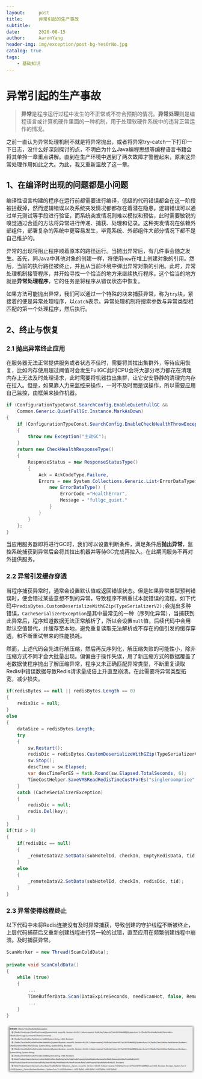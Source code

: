 ```yaml
---
layout:     post
title:      异常引起的生产事故
subtitle:   
date:       2020-08-15
author:     AaronYang
header-img: img/exception/post-bg-YesOrNo.jpg
catalog: true
tags:
    - 基础知识
---
```


# 异常引起的生产事故

> **异常**是程序运行过程中发生的不正常或不符合预期的情况。**异常处理**则是编程语言或计算机硬件里面的一种机制，用于处理软硬件系统中的违背正常运作的情况。

之前一直认为异常处理机制不就是将异常抛出，或者将异常try-catch一下打印一下日志，没什么好深刻探讨的点，不明白为什么Java编程思想等编程语言书籍会将其单拎一章重点讲解。直到在生产环境中遇到了两次故障才警醒起来，原来这异常处理作用如此之大。为此，我又重新温故了这一章。

## 1、在编译时出现的问题都是小问题

编译性语言构建的程序在运行前都需要进行编译，低级的代码错误都会在这一阶段被拦截掉，然而逻辑错误以及系统突发情况都都存在着潜在隐患。逻辑错误可以通过单元测试等手段进行验证，而系统突发情况则难以模拟和预估，此时需要敏锐的嗅觉通过合适的方法将异常进行传递、捕获、处理和记录。这种突发情况在依赖外部组件，部署复杂的系统中更容易发生，毕竟系统、外部组件大部分情况下都不是自己维护的。

异常的出现将阻止程序顺着原本的路径运行。当抛出异常后，有几件事会随之发生。首先，同Java中其他对象的创建一样，将使用`new`在堆上创建对象的引用。然后，当前的执行路径被终止，并且从当前环境中弹出异常对象的引用。此时，异常处理机制接管程序，并开始寻找一个恰当的地方来继续执行程序。这个恰当的地方就是**异常处理程序**，它的任务是将程序从错误状态中恢复。

如果方法可能抛出异常，我们可以通过一个特殊的块来捕获异常，称为`try`块，紧接着的便是异常处理程序，以`catch`表示。异常处理机制将搜索参数与异常类型相匹配的第一个处理程序，然后执行。

## 2、终止与恢复

### 2.1 抛出异常终止应用

在服务器无法正常提供服务或者状态不佳时，需要将其拉出集群外，等待应用恢复，比如内存使用超过阈值时会发生FullGC此时CPU会将大部分尽力都花在清理内存上无法及时处理请求，此时需要将机器拉出集群，让它安安静静的清理完内存在拉入。但是，如果靠人力来监控来操作，一时不及时而是误操作，所以需要应用自己监控，由框架来操作机器。

```c#
if (ConfigurationTypeConst.SearchConfig.EnableQuietFullGC &&
	Common.Generic.QuietFullGc.Instance.MarkAsDown)
{
	if (ConfigurationTypeConst.SearchConfig.EnableCheckHealthThrowException)
	{
		throw new Exception("主动GC");
	}
	return new CheckHealthResponseType()
	{
		ResponseStatus = new ResponseStatusType()
		{
			Ack = AckCodeType.Failure,
			Errors = new System.Collections.Generic.List<ErrorDataType>() {
				new ErrorDataType() {
					ErrorCode ="HealthError",
					Message = "fullgc_quiet."
				}
			}
		}
	};
}
```

当应用服务器即将进行GC时，我们可以设置判断条件，满足条件后**抛出异常**，监控系统捕获到异常后会将其拉出机器并等待GC完成再拉入。在此期间服务不再对外提供服务。

### 2.2 异常引发缓存穿透

当程序捕获异常时，通常会设置默认值或返回错误状态。但是如果异常类型预判错误时，便会错过某些意想不到的异常，导致程序不断重试本就错误的流程。如下代码中`redisBytes.CustomDeserializeWithGZip(TypeSerializerV2);`会抛出多种错误，`CacheSerializerException`是其中最常见的一种（序列化异常），当捕获到此异常后，程序知道数据无法正常解析了，所以会设置`null`值，后续代码中会用默认空值替代，并缓存至本地，避免重复读取无法解析或不存在的值引发的缓存穿透，和不断重试带来的性能损耗。

然而，上述代码会先进行解压缩，然后再反序列化，解压缩失败的可能性小，除非压缩方式不同才会大批量出现。偏偏由于操作失误，用了新压缩方式的数据覆盖了老数据使程序抛出了解压缩异常，程序又未正确匹配异常类型，不断重复读取Redis中错误数据导致Redis请求量成倍上升直至崩溃。在此需要将异常类型拓宽，减少损失。

```java
if(redisBytes == null || redisBytes.Length == 0)
{
    redisDic = null;
}
else
{
    dataSize = redisBytes.Length;
    try
    {
        sw.Restart();
        redisDic = redisBytes.CustomDeserializeWithGZip(TypeSerializerV2);
        sw.Stop();
        descTime = sw.Elapsed;
        var descTimeForES = Math.Round(sw.Elapsed.TotalSeconds, 6);
        TimeCostHelper.SaveVMSReadRedisTimeCostForEs("singleroomprice", descTimeForES, dataSizeForEs, true, "interval_desc_");
    }
    catch (CacheSerializerException)
    {
        redisDic = null;
        redis.Del(key);
    }
}
if(tid > 0)
{
    if(redisDic == null)
    {
        _remoteDataV2.SetData(subHotelId, checkIn, EmptyRedisData, tid);   // 判断为空后，设置默认空值，避免重复读取
    }
    else
    {
        _remoteDataV2.SetData(subHotelId, checkIn, redisDic, tid);
    }
}
```

### 2.3 异常使得线程终止

以下代码中未将Redis连接没有及时异常捕获，导致创建的守护线程不断被终止，上层代码捕获后又重新创建线程进行另一轮的试错，直至应用在频繁创建线程中崩溃。及时捕获异常。

```c#
ScanWorker = new Thread(ScanColdData);

private void ScanColdData()
{
    while (true)
    {
        ...
        TimeBufferData.Scan(DataExpireSeconds, needScanHot, false, RemoveHotKeyFromRedis, AddHotKeyToRedis, out expiredCount, out maxHitTimes, out promotionCount, out degradeCount);
        ...
    }
}
```

<div align="center"><img src="https://raw.githubusercontent.com/LyricYang/LyricYang.github.io/master/img/exception/image-20200816000009885.png"/></div>

